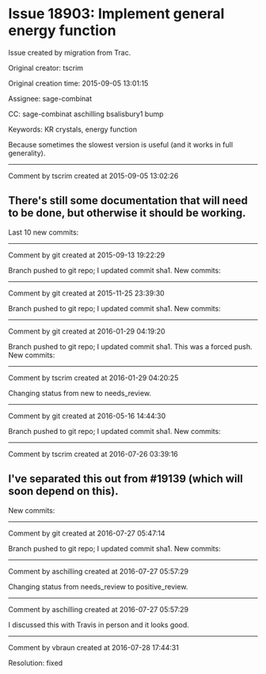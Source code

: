 # Issue 18903: Implement general energy function

Issue created by migration from Trac.

Original creator: tscrim

Original creation time: 2015-09-05 13:01:15

Assignee: sage-combinat

CC:  sage-combinat aschilling bsalisbury1 bump

Keywords: KR crystals, energy function

Because sometimes the slowest version is useful (and it works in full generality).


---

Comment by tscrim created at 2015-09-05 13:02:26

There's still some documentation that will need to be done, but otherwise it should be working.
----
Last 10 new commits:


---

Comment by git created at 2015-09-13 19:22:29

Branch pushed to git repo; I updated commit sha1. New commits:


---

Comment by git created at 2015-11-25 23:39:30

Branch pushed to git repo; I updated commit sha1. New commits:


---

Comment by git created at 2016-01-29 04:19:20

Branch pushed to git repo; I updated commit sha1. This was a forced push. New commits:


---

Comment by tscrim created at 2016-01-29 04:20:25

Changing status from new to needs_review.


---

Comment by git created at 2016-05-16 14:44:30

Branch pushed to git repo; I updated commit sha1. New commits:


---

Comment by tscrim created at 2016-07-26 03:39:16

I've separated this out from #19139 (which will soon depend on this).
----
New commits:


---

Comment by git created at 2016-07-27 05:47:14

Branch pushed to git repo; I updated commit sha1. New commits:


---

Comment by aschilling created at 2016-07-27 05:57:29

Changing status from needs_review to positive_review.


---

Comment by aschilling created at 2016-07-27 05:57:29

I discussed this with Travis in person and it looks good.


---

Comment by vbraun created at 2016-07-28 17:44:31

Resolution: fixed
